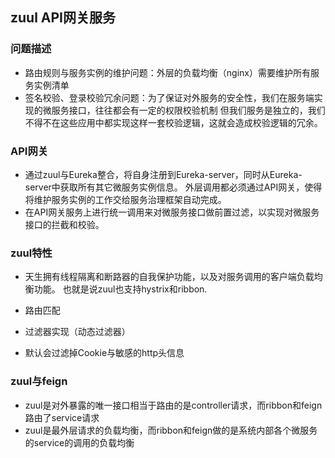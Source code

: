 ## zuul API网关服务

### 问题描述
 * 路由规则与服务实例的维护问题：外层的负载均衡（nginx）需要维护所有服务实例清单
 * 签名校验、登录校验冗余问题：为了保证对外服务的安全性，我们在服务端实现的微服务接口，往往都会有一定的权限校验机制
 但我们服务是独立的，我们不得不在这些应用中都实现这样一套校验逻辑，这就会造成校验逻辑的冗余。
 
### API网关
 * 通过zuul与Eureka整合，将自身注册到Eureka-server，同时从Eureka-server中获取所有其它微服务实例信息。
 外层调用都必须通过API网关，使得将维护服务实例的工作交给服务治理框架自动完成。
 * 在API网关服务上进行统一调用来对微服务接口做前置过滤，以实现对微服务接口的拦截和校验。
 
### zuul特性
 * 天生拥有线程隔离和断路器的自我保护功能，以及对服务调用的客户端负载均衡功能。
 也就是说zuul也支持hystrix和ribbon.
 
 * 路由匹配
 * 过滤器实现（动态过滤器）
 * 默认会过滤掉Cookie与敏感的http头信息
 
### zuul与feign
 * zuul是对外暴露的唯一接口相当于路由的是controller请求，而ribbon和feign路由了service请求
 * zuul是最外层请求的负载均衡，而ribbon和feign做的是系统内部各个微服务的service的调用的负载均衡